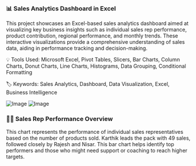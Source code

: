 ### 📊 Sales Analytics Dashboard in Excel

This project showcases an Excel-based sales analytics dashboard aimed at visualizing key business insights such as individual sales rep performance, product contribution, regional performance, and monthly trends. These interactive visualizations provide a comprehensive understanding of sales data, aiding in performance tracking and decision-making.

💡 Tools Used: Microsoft Excel, Pivot Tables, Slicers, Bar Charts, Column Charts, Donut Charts, Line Charts, Histograms, Data Grouping, Conditional Formatting

🏷️ Keywords: Sales Analytics, Dashboard, Data Visualization, Excel, Business Intelligence

![Image](https://github.com/user-attachments/assets/6964ad9f-c5c2-484d-b5ed-e25b899f507e)
![Image](https://github.com/user-attachments/assets/22e69326-3369-42b2-b443-cdebf91a5788)

### 🧑‍💼 Sales Rep Performance Overview 
This chart represents the performance of individual sales representatives based on the number of products sold. Karthik leads the pack with 49 sales, followed closely by Rajesh and Nisar. This bar chart helps identify top performers and those who might need support or coaching to reach higher targets.
